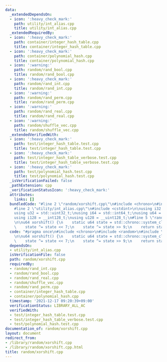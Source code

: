 ```yaml
---
data:
  _extendedDependsOn:
  - icon: ':heavy_check_mark:'
    path: utility/int_alias.cpp
    title: utility/int_alias.cpp
  _extendedRequiredBy:
  - icon: ':heavy_check_mark:'
    path: container/integer_hash_table.cpp
    title: container/integer_hash_table.cpp
  - icon: ':heavy_check_mark:'
    path: container/polynomial_hash.cpp
    title: container/polynomial_hash.cpp
  - icon: ':warning:'
    path: random/rand_bool.cpp
    title: random/rand_bool.cpp
  - icon: ':heavy_check_mark:'
    path: random/rand_int.cpp
    title: random/rand_int.cpp
  - icon: ':warning:'
    path: random/rand_perm.cpp
    title: random/rand_perm.cpp
  - icon: ':warning:'
    path: random/rand_real.cpp
    title: random/rand_real.cpp
  - icon: ':warning:'
    path: random/shuffle_vec.cpp
    title: random/shuffle_vec.cpp
  _extendedVerifiedWith:
  - icon: ':heavy_check_mark:'
    path: test/integer_hash_table.test.cpp
    title: test/integer_hash_table.test.cpp
  - icon: ':heavy_check_mark:'
    path: test/integer_hash_table_verbose.test.cpp
    title: test/integer_hash_table_verbose.test.cpp
  - icon: ':heavy_check_mark:'
    path: test/polynomial_hash.test.cpp
    title: test/polynomial_hash.test.cpp
  _isVerificationFailed: false
  _pathExtension: cpp
  _verificationStatusIcon: ':heavy_check_mark:'
  attributes:
    links: []
  bundledCode: "#line 2 \"random/xorshift.cpp\"\n#include <chrono>\n#include <random>\n\
    #line 2 \"utility/int_alias.cpp\"\n#include <cstdint>\n\nusing i32 = std::int32_t;\n\
    using u32 = std::uint32_t;\nusing i64 = std::int64_t;\nusing u64 = std::uint64_t;\n\
    using i128 = __int128_t;\nusing u128 = __uint128_t;\n#line 5 \"random/xorshift.cpp\"\
    \n\nu64 xorshift() {\n    static u64 state = std::chrono::system_clock::now().time_since_epoch().count();\n\
    \    state ^= state << 7;\n    state ^= state >> 9;\n    return state;\n}\n"
  code: "#pragma once\n#include <chrono>\n#include <random>\n#include \"../utility/int_alias.cpp\"\
    \n\nu64 xorshift() {\n    static u64 state = std::chrono::system_clock::now().time_since_epoch().count();\n\
    \    state ^= state << 7;\n    state ^= state >> 9;\n    return state;\n}\n"
  dependsOn:
  - utility/int_alias.cpp
  isVerificationFile: false
  path: random/xorshift.cpp
  requiredBy:
  - random/rand_int.cpp
  - random/rand_bool.cpp
  - random/rand_real.cpp
  - random/shuffle_vec.cpp
  - random/rand_perm.cpp
  - container/integer_hash_table.cpp
  - container/polynomial_hash.cpp
  timestamp: '2021-12-17 09:20:39+09:00'
  verificationStatus: LIBRARY_ALL_AC
  verifiedWith:
  - test/integer_hash_table.test.cpp
  - test/integer_hash_table_verbose.test.cpp
  - test/polynomial_hash.test.cpp
documentation_of: random/xorshift.cpp
layout: document
redirect_from:
- /library/random/xorshift.cpp
- /library/random/xorshift.cpp.html
title: random/xorshift.cpp
---
```


